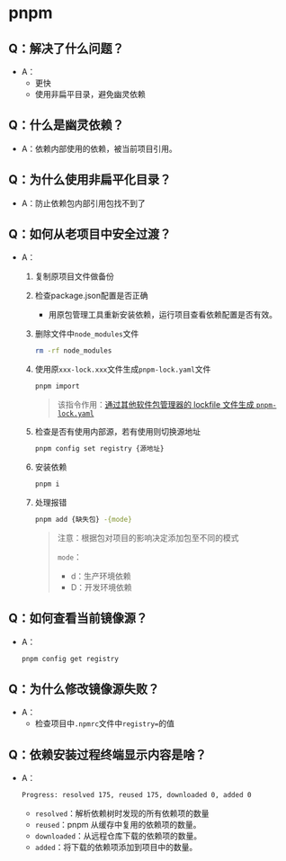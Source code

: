 # pnpm

## Q：解决了什么问题？

* A：
  * 更快
  * 使用非扁平目录，避免幽灵依赖

## Q：什么是幽灵依赖？

* A：依赖内部使用的依赖，被当前项目引用。

## Q：为什么使用非扁平化目录？

* A：防止依赖包内部引用包找不到了

## Q：如何从老项目中安全过渡？

* A：

  1. 复制原项目文件做备份

  2. 检查package.json配置是否正确

     * 用原包管理工具重新安装依赖，运行项目查看依赖配置是否有效。
  
  3. 删除文件中`node_modules`文件

     ````bash
     rm -rf node_modules
     ````
  
  4. 使用原`xxx-lock.xxx`文件生成`pnpm-lock.yaml`文件

     ````bash
     pnpm import
     ````

     > 该指令作用：[通过其他软件包管理器的 lockfile 文件生成 `pnpm-lock.yaml`](https://www.pnpm.cn/cli/import)
  
  5. 检查是否有使用内部源，若有使用则切换源地址

     ````bash
     pnpm config set registry {源地址}
     ````
  
  6. 安装依赖

     ````bash
     pnpm i
     ````
  
  7. 处理报错

     ````bash
     pnpm add {缺失包} -{mode}
     ````
  
     > 注意：根据包对项目的影响决定添加包至不同的模式
     >
     > `mode`：
     >
     > * d：生产环境依赖
     > * D：开发环境依赖

## Q：如何查看当前镜像源？

* A：

  ````bash
  pnpm config get registry
  ````

## Q：为什么修改镜像源失败？

* A：
  * 检查项目中`.npmrc`文件中`registry=`的值

## Q：依赖安装过程终端显示内容是啥？

* A：

  ````bash
  Progress: resolved 175, reused 175, downloaded 0, added 0
  ````

  * `resolved`：解析依赖树时发现的所有依赖项的数量
  * `reused`：pnpm 从缓存中复用的依赖项的数量。
  * `downloaded`：从远程仓库下载的依赖项的数量。
  * `added`：将下载的依赖项添加到项目中的数量。

